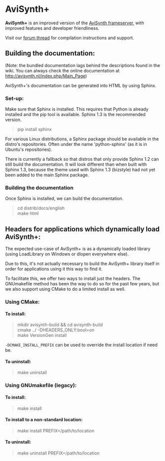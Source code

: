 AviSynth+
=========

**AviSynth+** is an improved version of the [AviSynth frameserver](http://avisynth.nl/index.php/Main_Page), with improved
features and developer friendliness.

Visit our [forum thread](http://forum.doom9.org/showthread.php?t=181351) for compilation instructions and support.

Building the documentation:
---------------------------
(Note: the bundled documentation lags behind the descriptions found in the wiki.
You can always check the online documentation at http://avisynth.nl/index.php/Main_Page)

AviSynth+'s documentation can be generated into HTML by using Sphinx.

### Set-up:

Make sure that Sphinx is installed. This requires that Python is already
installed and the pip tool is available.  Sphinx 1.3 is the recommended
version.

>pip install sphinx

For various Linux distributions, a Sphinx package should be available
in the distro's repositories.  Often under the name 'python-sphinx'
(as it is in Ubuntu's repositories).

There is currently a fallback so that distros that only provide
Sphinx 1.2 can still build the documentation.  It will look
different than when built with Sphinx 1.3, because the theme
used with Sphinx 1.3 (bizstyle) had not yet been added to the main
Sphinx package.

### Building the documentation

Once Sphinx is installed, we can build the documentation.

> cd distrib/docs/english
> <br>make html


Headers for applications which dynamically load AviSynth+:
----------------------------------------------------------

The expected use-case of AviSynth+ is as a dynamically
loaded library (using LoadLibrary on Windows or dlopen
everywhere else).

Due to this, it's not actually necessary to build the
AviSynth+ library itself in order for applications using
it this way to find it.

To facilitate this, we offer two ways to install just
the headers.  The GNUmakefile method has been the way
to do so for the past few years, but we also support
using CMake to do a limited install as well.

### Using CMake:

#### To install:

> mkdir avisynth-build && cd avisynth-build
> <br>cmake ../ -DHEADERS_ONLY:bool=on
> <br>make VersionGen install

`-DCMAKE_INSTALL_PREFIX` can be used to override the
install location if need be.

#### To uninstall:

>make uninstall

### Using GNUmakefile (legacy):

#### To install:

>make install

#### To install to a non-standard location:

>make install PREFIX=/path/to/location

#### To uninstall:

>make uninstall PREFIX=/path/to/location

